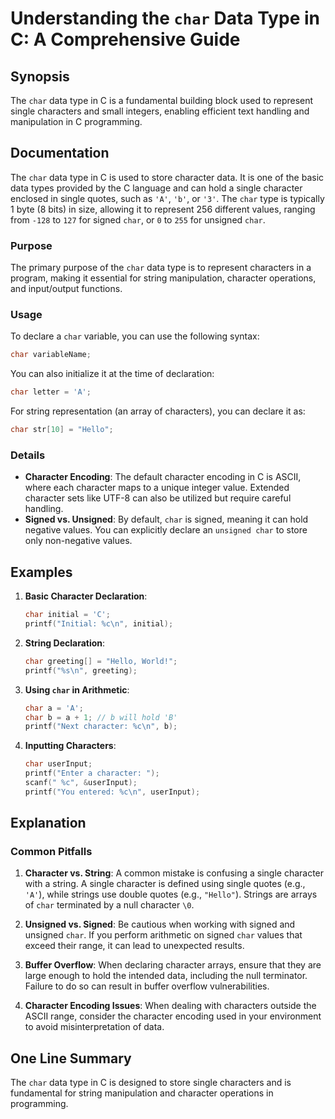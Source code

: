 <!--
Meta Description: # Understanding the `char` Data Type in C: A Comprehensive Guide ## Synopsis The `char` data type in C is a fundamental building block used to represe...
Meta Keywords: char, character, data, can, single
-->

# Understanding the `char` Data Type in C: A Comprehensive Guide

## Synopsis
The `char` data type in C is a fundamental building block used to represent single characters and small integers, enabling efficient text handling and manipulation in C programming.

## Documentation
The `char` data type in C is used to store character data. It is one of the basic data types provided by the C language and can hold a single character enclosed in single quotes, such as `'A'`, `'b'`, or `'3'`. The `char` type is typically 1 byte (8 bits) in size, allowing it to represent 256 different values, ranging from `-128` to `127` for signed `char`, or `0` to `255` for unsigned `char`.

### Purpose
The primary purpose of the `char` data type is to represent characters in a program, making it essential for string manipulation, character operations, and input/output functions.

### Usage
To declare a `char` variable, you can use the following syntax:

```c
char variableName;
```

You can also initialize it at the time of declaration:

```c
char letter = 'A';
```

For string representation (an array of characters), you can declare it as:

```c
char str[10] = "Hello";
```

### Details
- **Character Encoding**: The default character encoding in C is ASCII, where each character maps to a unique integer value. Extended character sets like UTF-8 can also be utilized but require careful handling.
- **Signed vs. Unsigned**: By default, `char` is signed, meaning it can hold negative values. You can explicitly declare an `unsigned char` to store only non-negative values.

## Examples
1. **Basic Character Declaration**:
   ```c
   char initial = 'C';
   printf("Initial: %c\n", initial);
   ```

2. **String Declaration**:
   ```c
   char greeting[] = "Hello, World!";
   printf("%s\n", greeting);
   ```

3. **Using `char` in Arithmetic**:
   ```c
   char a = 'A';
   char b = a + 1; // b will hold 'B'
   printf("Next character: %c\n", b);
   ```

4. **Inputting Characters**:
   ```c
   char userInput;
   printf("Enter a character: ");
   scanf(" %c", &userInput);
   printf("You entered: %c\n", userInput);
   ```

## Explanation
### Common Pitfalls
1. **Character vs. String**: A common mistake is confusing a single character with a string. A single character is defined using single quotes (e.g., `'A'`), while strings use double quotes (e.g., `"Hello"`). Strings are arrays of `char` terminated by a null character `\0`.

2. **Unsigned vs. Signed**: Be cautious when working with signed and unsigned `char`. If you perform arithmetic on signed `char` values that exceed their range, it can lead to unexpected results.

3. **Buffer Overflow**: When declaring character arrays, ensure that they are large enough to hold the intended data, including the null terminator. Failure to do so can result in buffer overflow vulnerabilities.

4. **Character Encoding Issues**: When dealing with characters outside the ASCII range, consider the character encoding used in your environment to avoid misinterpretation of data.

## One Line Summary
The `char` data type in C is designed to store single characters and is fundamental for string manipulation and character operations in programming.
